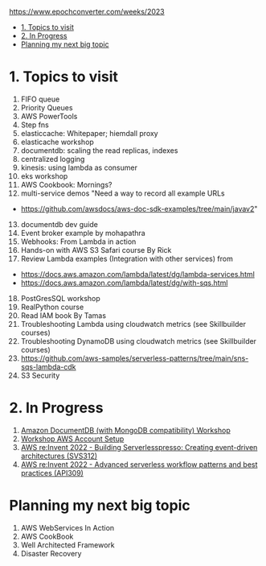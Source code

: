 https://www.epochconverter.com/weeks/2023

<!-- TOC -->

- [1. Topics to visit](#1-topics-to-visit)
- [2. In Progress](#2-in-progress)
- [Planning my next big topic](#planning-my-next-big-topic)

<!-- /TOC -->

# 1. Topics to visit

1. FIFO queue
2. Priority Queues
3. AWS PowerTools
4. Step fns
5. elasticcache: Whitepaper; hiemdall proxy
6. elasticache workshop
7. documentdb: scaling the read replicas, indexes
8. centralized logging
9. kinesis: using lambda as consumer
10. eks workshop
11. AWS Cookbook: Mornings?
12. multi-service demos	"Need a way to record all example URLs
- https://github.com/awsdocs/aws-doc-sdk-examples/tree/main/javav2"
13. documentdb dev guide
14. Event broker example by mohapathra
15. Webhooks: From Lambda in action
16. Hands-on with AWS S3 Safari course By Rick
17. Review Lambda examples (Integration with other services) from
- https://docs.aws.amazon.com/lambda/latest/dg/lambda-services.html
- https://docs.aws.amazon.com/lambda/latest/dg/with-sqs.html
18. PostGresSQL workshop
19. RealPython course
20. Read IAM book By Tamas
21. Troubleshooting Lambda using cloudwatch metrics (see Skillbuilder courses)
22. Troubleshooting DynamoDB using cloudwatch metrics (see Skillbuilder courses)
23. https://github.com/aws-samples/serverless-patterns/tree/main/sns-sqs-lambda-cdk
24. S3 Security

# 2. In Progress

1. [Amazon DocumentDB (with MongoDB compatibility) Workshop](https://catalog.us-east-1.prod.workshops.aws/workshops/464d6c17-9faa-4fef-ac9f-dd49610174d3/en-US/prerequisites/cloud9)
2. [Workshop AWS Account Setup](https://workshop-aws-account-setup.fstehle.com/)
3. [AWS re:Invent 2022 - Building Serverlesspresso: Creating event-driven architectures (SVS312)](https://www.youtube.com/watch?v=qs0U0LdNkV0&list=PLJo-rJlep0ECijHdz01OZXo3bqhbW_Hb2&index=3&t=67s)
4. [AWS re:Invent 2022 - Advanced serverless workflow patterns and best practices (API309)](https://www.youtube.com/watch?v=o6-7BAUWaqg)

# Planning my next big topic

1. AWS WebServices In Action
2. AWS CookBook
3. Well Architected Framework
4. Disaster Recovery
